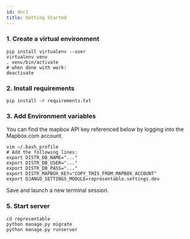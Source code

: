 ```yaml
---
id: doc1
title: Getting Started
---
```


### 1. Create a virtual environment

```
pip install virtualenv --user
virtualenv venv
. venv/bin/activate
# when done with work:
deactivate
```

### 2. Install requirements

```
pip install -r requirements.txt
```

### 3. Add Environment variables

You can find the mapbox API key referenced below by logging into the Mapbox.com account.

```
vim ~/.bash_profile
# Add the following lines:
export DISTR_DB_NAME="..."
export DISTR_DB_USER="..."
export DISTR_DB_PASS="..."
export DISTR_MAPBOX_KEY="COPY_THIS_FROM_MAPBOX_ACCOUNT"
export DJANGO_SETTINGS_MODULE=representable.settings.dev
```

Save and launch a new terminal session.

### 5. Start server

```
cd representable
python manage.py migrate
python manage.py runserver
```
